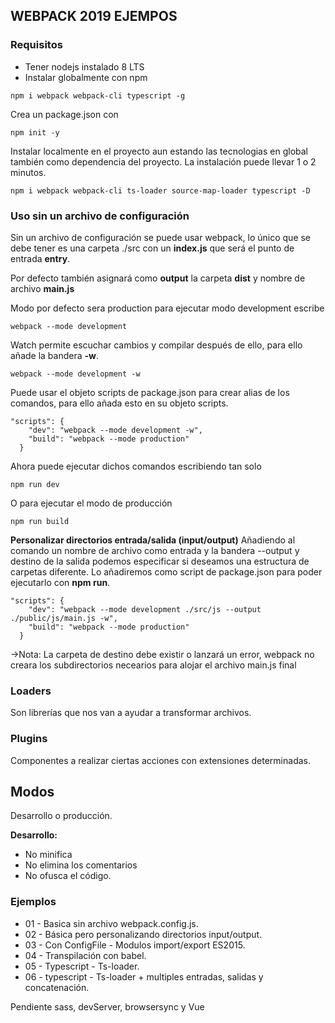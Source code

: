 ## WEBPACK 2019 EJEMPOS

### Requisitos
- Tener nodejs instalado 8 LTS
- Instalar globalmente con npm
```
npm i webpack webpack-cli typescript -g
```
Crea un package.json con
```
npm init -y
```
Instalar localmente en el proyecto aun estando las tecnologias en global también
como dependencia del proyecto. La instalación puede llevar 1 o 2 minutos.
```
npm i webpack webpack-cli ts-loader source-map-loader typescript -D
```
### Uso sin un archivo de configuración
Sin un archivo de configuración se puede usar webpack, lo único que se debe tener es una carpeta ./src 
con un **index.js** que será el punto de entrada **entry**.

Por defecto también asignará como **output** la carpeta **dist** y nombre de archivo **main.js** 

Modo por defecto sera production para ejecutar modo development escribe
```
webpack --mode development 
```
Watch permite escuchar cambios y compilar después de ello, para ello añade la bandera **-w**.
```
webpack --mode development -w 
```
Puede usar el objeto scripts de package.json para crear alias de los comandos, para ello añada esto en su objeto scripts.
```
"scripts": {
    "dev": "webpack --mode development -w",
    "build": "webpack --mode production"
  }
```
Ahora puede ejecutar dichos comandos escribiendo tan solo
``` 
npm run dev
```
O para ejecutar el modo de producción
``` 
npm run build
```
**Personalizar directorios entrada/salida (input/output)**
Añadiendo al comando un nombre de archivo como entrada y la bandera --output y destino de la salida
podemos especificar si deseamos una estructura de carpetas diferente.
Lo añadiremos como script de package.json para poder ejecutarlo con **npm run**.
```
"scripts": {
    "dev": "webpack --mode development ./src/js --output ./public/js/main.js -w",
    "build": "webpack --mode production"
  }
```
->Nota: La carpeta de destino debe existir o lanzará un error, webpack 
no creara los subdirectorios necearios para alojar el archivo main.js final

### Loaders
Son librerías que nos van a ayudar a transformar archivos.

### Plugins
Componentes a realizar ciertas acciones con extensiones determinadas.

## Modos
Desarrollo o producción.

**Desarrollo:** 
- No minifica
- No elimina los comentarios
- No ofusca el código.

### Ejemplos
- 01 - Basica sin archivo webpack.config.js.
- 02 - Básica pero personalizando directorios input/output.
- 03 - Con ConfigFile - Modulos import/export ES2015.
- 04 - Transpilación con babel.
- 05 - Typescript - Ts-loader.
- 06 - typescript - Ts-loader + multiples entradas, salidas y concatenación.


Pendiente sass, devServer, browsersync y Vue 

